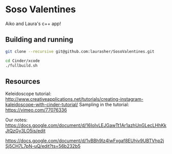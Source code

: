 Soso Valentines
================
Aiko and Laura's c++ app!

Building and running
--------------------
```bash
git clone --recursive git@github.com:laurasher/SosoValentines.git
```

```bash
cd Cinder/xcode
./fullbuild.sh
```

Resources
---------
Keleidoscope tutorial:
http://www.creativeapplications.net/tutorials/creating-instagram-kaleidoscope-with-cinder-tutorial/
Sampling in the tutorial:
https://vimeo.com/77076336

Our notes:
https://docs.google.com/document/d/16IoIvLEJGawTt1Ar1azhUnGLecLHhKkJtQzGy3LO5is/edit

https://docs.google.com/document/d/1vBBh9Iz4lwFxgaf8EUhjv9UBTVhp2jSj5CH7L7pN-uQ/edit?ts=56b232b5
